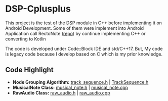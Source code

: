 # DSP-Cplusplus
This project is the test of the DSP module in C++ before implementing it on Android Development. Some of them were implement into Android Application call RectoNote ([repo](https://github.com/Tharamac/Rectonote)) by continue implementing C++ or converting to Kotlin

The code is developed under Code::Block IDE and std/C++17. But, My code is legacy code because I develop based on C which is my prior knowledge. 

## Code Highlight
* **Node Grouping Algorithm:** [track_sequence.h](https://github.com/Tharamac/DSP-Cplusplus/blob/master/track_sequence.h) | [TrackSequence.h](https://github.com/Tharamac/DSP-Cplusplus/blob/master/track_sequence.cpp)
* **MusicalNote Class:** [musical_note.h](https://github.com/Tharamac/DSP-Cplusplus/blob/master/musical_note.h) | [musical_note.cpp](https://github.com/Tharamac/DSP-Cplusplus/blob/master/musical_note.cpp)
* **RawAudio Class:** [raw_audio.h](https://github.com/Tharamac/DSP-Cplusplus/blob/master/raw_audio.h) | [raw_audio.cpp](https://github.com/Tharamac/DSP-Cplusplus/blob/master/raw_audio.cpp)
